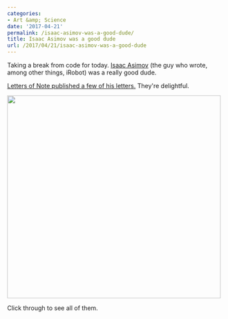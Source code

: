 ```yaml
---
categories:
- Art &amp; Science
date: '2017-04-21'
permalink: /isaac-asimov-was-a-good-dude/
title: Isaac Asimov was a good dude
url: /2017/04/21/isaac-asimov-was-a-good-dude
---
```


Taking a break from code for today. <a href="https://en.wikipedia.org/wiki/Isaac_Asimov">Isaac Asimov</a> (the guy who wrote, among other things, iRobot) was a really good dude.

<a href="https://twitter.com/LettersOfNote/status/849955150320082944">Letters of Note published a few of his letters.</a> They're delightful.

<img src="https://gomakethings.com/wp-content/uploads/2017/04/isaac-asimov.jpg" alt="" width="494" height="471" class="aligncenter size-full wp-image-10920" />

Click through to see all of them.